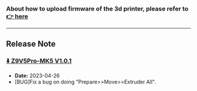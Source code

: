 ### About how to upload firmware of the 3d printer, please refer to [:point_right: here](https://github.com/ZONESTAR3D/Firmware/tree/master/Z9/Z9V5/bin#how-to-upload-firmware-to-z9v5pro)

----
## Release Note
### [:arrow_down: Z9V5Pro-MK5 V1.0.1](./Z9V5ProMK5_V1_0_1.zip)
- **Date:** 2023-04-26
- [BUG]Fix a bug on doing "Prepare>>Move>>Extruder All".
